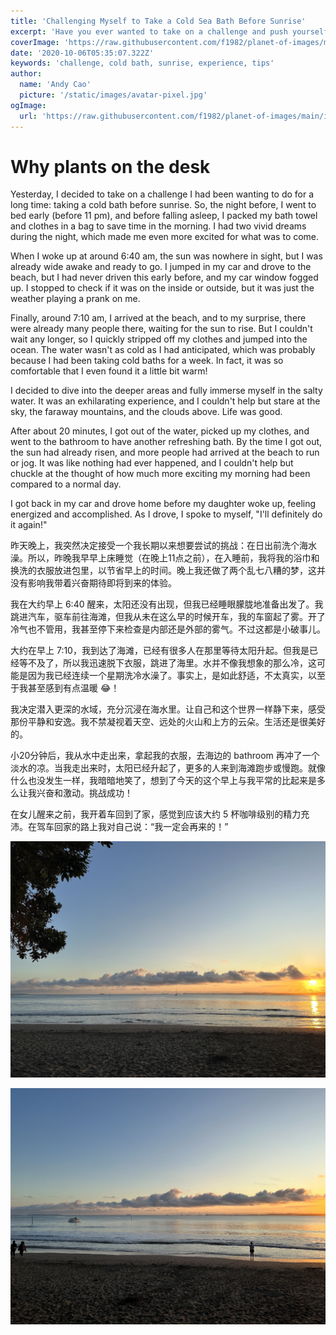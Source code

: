 ```yaml
---
title: 'Challenging Myself to Take a Cold Sea Bath Before Sunrise'
excerpt: 'Have you ever wanted to take on a challenge and push yourself out of your comfort zone? Yesterday, I finally did just that and took a cold bath in the sea water before sunrise. Despite some unexpected setbacks, the experience was invigorating and left me feeling accomplished and ready to tackle whatever comes my way.'
coverImage: 'https://raw.githubusercontent.com/f1982/planet-of-images/main/img/succulent_62b361edgy1h40or8aud1j21401e0tfo.jpg'
date: '2020-10-06T05:35:07.322Z'
keywords: 'challenge, cold bath, sunrise, experience, tips'
author:
  name: 'Andy Cao'
  picture: '/static/images/avatar-pixel.jpg'
ogImage:
  url: 'https://raw.githubusercontent.com/f1982/planet-of-images/main/img/morning-sea-bath24.jpeg'
---
```


# Why plants on the desk

Yesterday, I decided to take on a challenge I had been wanting to do for a long time: taking a cold bath before sunrise. So, the night before, I went to bed early (before 11 pm), and before falling asleep, I packed my bath towel and clothes in a bag to save time in the morning. I had two vivid dreams during the night, which made me even more excited for what was to come.

When I woke up at around 6:40 am, the sun was nowhere in sight, but I was already wide awake and ready to go. I jumped in my car and drove to the beach, but I had never driven this early before, and my car window fogged up. I stopped to check if it was on the inside or outside, but it was just the weather playing a prank on me.

Finally, around 7:10 am, I arrived at the beach, and to my surprise, there were already many people there, waiting for the sun to rise. But I couldn't wait any longer, so I quickly stripped off my clothes and jumped into the ocean. The water wasn't as cold as I had anticipated, which was probably because I had been taking cold baths for a week. In fact, it was so comfortable that I even found it a little bit warm!

I decided to dive into the deeper areas and fully immerse myself in the salty water. It was an exhilarating experience, and I couldn't help but stare at the sky, the faraway mountains, and the clouds above. Life was good.

After about 20 minutes, I got out of the water, picked up my clothes, and went to the bathroom to have another refreshing bath. By the time I got out, the sun had already risen, and more people had arrived at the beach to run or jog. It was like nothing had ever happened, and I couldn't help but chuckle at the thought of how much more exciting my morning had been compared to a normal day.

I got back in my car and drove home before my daughter woke up, feeling energized and accomplished. As I drove, I spoke to myself, "I'll definitely do it again!"


昨天晚上，我突然决定接受一个我长期以来想要尝试的挑战：在日出前洗个海水澡。所以，昨晚我早早上床睡觉（在晚上11点之前），在入睡前，我将我的浴巾和换洗的衣服放进包里，以节省早上的时间。晚上我还做了两个乱七八糟的梦，这并没有影响我带着兴奋期待即将到来的体验。

我在大约早上 6:40 醒来，太阳还没有出现，但我已经睡眼朦胧地准备出发了。我跳进汽车，驱车前往海滩，但我从未在这么早的时候开车，我的车窗起了雾。开了冷气也不管用，我甚至停下来检查是内部还是外部的雾气。不过这都是小破事儿。

大约在早上 7:10，我到达了海滩，已经有很多人在那里等待太阳升起。但我是已经等不及了，所以我迅速脱下衣服，跳进了海里。水并不像我想象的那么冷，这可能是因为我已经连续一个星期洗冷水澡了。事实上，是如此舒适，不太真实，以至于我甚至感到有点温暖 😂！

我决定潜入更深的水域，充分沉浸在海水里。让自己和这个世界一样静下来，感受那份平静和安逸。我不禁凝视着天空、远处的火山和上方的云朵。生活还是很美好的。

小20分钟后，我从水中走出来，拿起我的衣服，去海边的 bathroom 再冲了一个淡水的凉。当我走出来时，太阳已经升起了，更多的人来到海滩跑步或慢跑。就像什么也没发生一样，我暗暗地笑了，想到了今天的这个早上与我平常的比起来是多么让我兴奋和激动。挑战成功！

在女儿醒来之前，我开着车回到了家，感觉到应该大约 5 杯咖啡级别的精力充沛。在驾车回家的路上我对自己说：“我一定会再来的！”

![morning beach](https://raw.githubusercontent.com/f1982/planet-of-images/main/img/morning-sea-bath23.jpeg)

![morning beach](https://raw.githubusercontent.com/f1982/planet-of-images/main/img/morning-sea-bath21.jpeg)
